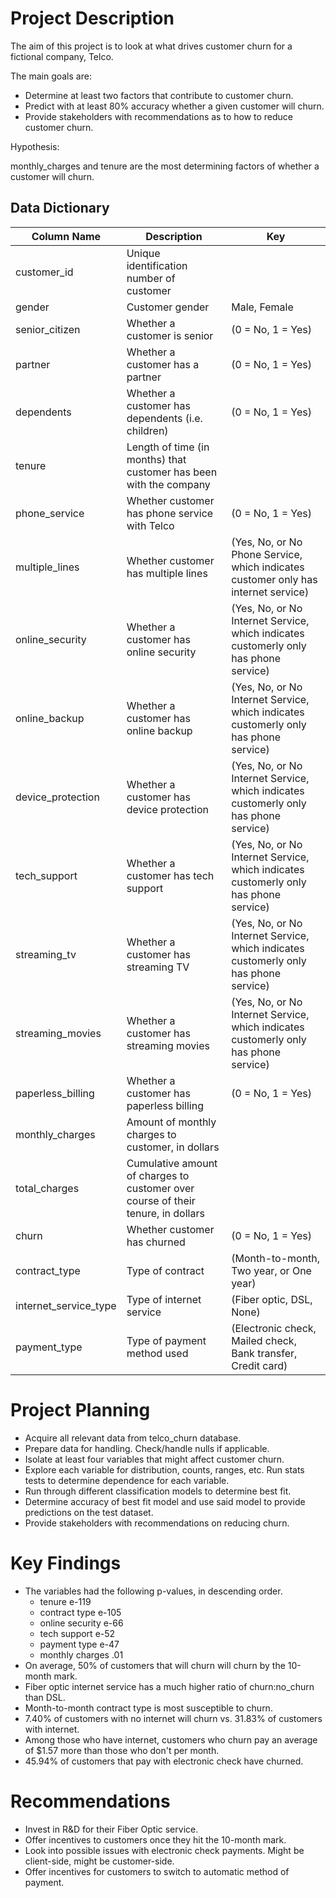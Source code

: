 # Project Description

The aim of this project is to look at what drives customer churn for a fictional company, Telco.

The main goals are:
  * Determine at least two factors that contribute to customer churn.
  * Predict with at least 80% accuracy whether a given customer will churn.
  * Provide stakeholders with recommendations as to how to reduce customer churn.

Hypothesis:

  monthly_charges and tenure are the most determining factors of whether a customer will churn.   

## Data Dictionary

Column Name | Description | Key |
--- | --- | --- |
customer_id | Unique identification number of customer |   |
gender | Customer gender | Male, Female | 
senior_citizen | Whether a customer is senior | (0 = No, 1 = Yes) |
partner | Whether a customer has a partner | (0 = No, 1 = Yes) |
dependents | Whether a customer has dependents (i.e. children) | (0 = No, 1 = Yes) |
tenure | Length of time (in months) that customer has been with the company | |
phone_service | Whether customer has phone service with Telco | (0 = No, 1 = Yes) |
multiple_lines | Whether customer has multiple lines | (Yes, No, or No Phone Service, which indicates customer only has internet service) |
online_security | Whether a customer has online security | (Yes, No, or No Internet Service, which indicates customerly only has phone service) | 
online_backup | Whether a customer has online backup | (Yes, No, or No Internet Service, which indicates customerly only has phone service) |
device_protection | Whether a customer has device protection | (Yes, No, or No Internet Service, which indicates customerly only has phone service) | 
tech_support | Whether a customer has tech support | (Yes, No, or No Internet Service, which indicates customerly only has phone service) |
streaming_tv | Whether a customer has streaming TV | (Yes, No, or No Internet Service, which indicates customerly only has phone service) |
streaming_movies | Whether a customer has streaming movies | (Yes, No, or No Internet Service, which indicates customerly only has phone service) |
paperless_billing | Whether a customer has paperless billing | (0 = No, 1 = Yes) |
monthly_charges | Amount of monthly charges to customer, in dollars | |
total_charges | Cumulative amount of charges to customer over course of their tenure, in dollars | |
churn | Whether customer has churned | (0 = No, 1 = Yes) |
contract_type | Type of contract | (Month-to-month, Two year, or One year) |
internet_service_type | Type of internet service | (Fiber optic, DSL, None) |
payment_type | Type of payment method used | (Electronic check, Mailed check, Bank transfer, Credit card) |

# Project Planning

  * Acquire all relevant data from telco_churn database.
  * Prepare data for handling. Check/handle nulls if applicable.
  * Isolate at least four variables that might affect customer churn. 
  * Explore each variable for distribution, counts, ranges, etc. Run stats tests to determine dependence for each variable.
  * Run through different classification models to determine best fit.
  * Determine accuracy of best fit model and use said model to provide predictions on the test dataset.
  * Provide stakeholders with recommendations on reducing churn.

# Key Findings

  * The variables had the following p-values, in descending order.
     * tenure e-119
     * contract type e-105
     * online security e-66
     * tech support e-52
     * payment type e-47
     * monthly charges .01
  * On average, 50% of customers that will churn will churn by the 10-month mark.
  * Fiber optic internet service has a much higher ratio of churn:no_churn than DSL.
  * Month-to-month contract type is most susceptible to churn.
  * 7.40% of customers with no internet will churn vs. 31.83% of customers with internet.
  * Among those who have internet, customers who churn pay an average of $1.57 more than those who don't per month.
  * 45.94% of customers that pay with electronic check have churned.

# Recommendations

  * Invest in R&D for their Fiber Optic service.
  * Offer incentives to customers once they hit the 10-month mark.
  * Look into possible issues with electronic check payments. Might be client-side, might be customer-side.
  * Offer incentives for customers to switch to automatic method of payment.
